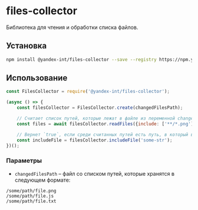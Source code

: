 # files-collector

Библиотека для чтения и обработки списка файлов.

## Установка

```bash
npm install @yandex-int/files-collector --save --registry https://npm.yandex-team.ru
```

## Использование
```js
const FilesCollector = require('@yandex-int/files-collector');

(async () => {
    const filesCollector = FilesCollector.create(changedFilesPath);

    // Считает список путей, которые лежат в файле из переменной changedFilesPath и отфильтрует их, используя заданные опции
    const files = await filesCollector.readFiles({include: ['**/*.png'], exclude: ['**/foo/*.png']});

    // Вернет `true`, если среди считанных путей есть путь, в который входит переданная строка и `false` - в противном случае
    const includeFile = filesCollector.includeFile('some-str');
})();

```
### Параметры
* `changedFilesPath` – файл со списком путей, которые хранятся в следующем формате:
```
/some/path/file.png
/some/path/file.js
/some/path/file.txt
```
